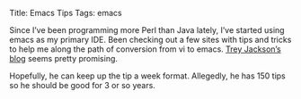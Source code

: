 Title: Emacs Tips
Tags: emacs

Since I’ve been programming more Perl than Java lately, I’ve started
using emacs as my primary IDE. Been checking out a few sites with tips
and tricks to help me along the path of conversion from vi to emacs.
[Trey Jackson’s blog](http://trey-jackson.blogspot.com/) seems pretty
promising.

Hopefully, he can keep up the tip a week format. Allegedly, he has 150
tips so he should be good for 3 or so years.
